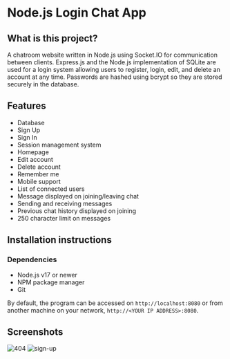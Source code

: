 # Node.js Login Chat App

## What is this project?

A chatroom website written in Node.js using Socket.IO for communication between clients. Express.js and the Node.js implementation of SQLite are used for a login system allowing users to register, login, edit, and delete an account at any time. Passwords are hashed using bcrypt so they are stored securely in the database. 

## Features


* Database 
* Sign Up 
* Sign In 
* Session management system 
* Homepage 
* Edit account 
* Delete account 
* Remember me 
* Mobile support 
* List of connected users 
* Message displayed on joining/leaving chat 
* Sending and receiving messages 
* Previous chat history displayed on joining 
* 250 character limit on messages 


## Installation instructions

### Dependencies

* Node.js v17 or newer
* NPM package manager
* Git



By default, the program can be accessed on ``http://localhost:8080`` or from another machine on your network, ``http://<YOUR IP ADDRESS>:8080``.

## Screenshots
![404](https://github.com/priyanshupandey5555/Chat-App/assets/105301236/b9d85cec-9070-459f-9ea9-b84f03cc6099)
![sign-up](https://github.com/priyanshupandey5555/Chat-App/assets/105301236/00b2f969-4a25-408e-a13c-ffe03cecef7c)

